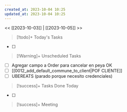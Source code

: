 ```yaml
---
created_at: 2023-10-04 10:25
updated_at: 2023-10-04 10:25
---
```


<< [[2023-10-03]] | [[2023-10-05]] >>


> [!todo]+ Today's Tasks

- [ ] 

> [!Warning]+ Unscheduled Tasks

- [ ] Agregar campo a Order para cancelar en peya OK 
- [ ] [[0012_add_default_commune_to_client|POF CLIENTE]]
- [ ] UBEREATS (parado porque necesito credenciales)

> [!success]+ Tasks Done Today

- [ ] 

> [!success]+ Meeting

